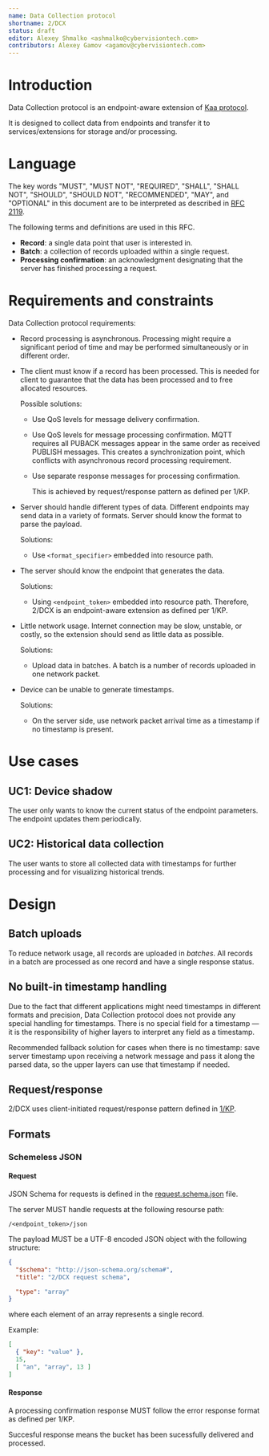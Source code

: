 ```yaml
---
name: Data Collection protocol
shortname: 2/DCX
status: draft
editor: Alexey Shmalko <ashmalko@cybervisiontech.com>
contributors: Alexey Gamov <agamov@cybervisiontech.com>
---
```


<!-- toc -->

# Introduction
Data Collection protocol is an endpoint-aware extension of [Kaa protocol](/0001-kaa-protocol/README.md).

It is designed to collect data from endpoints and transfer it to services/extensions for storage and/or processing.

# Language
The key words "MUST", "MUST NOT", "REQUIRED", "SHALL", "SHALL NOT", "SHOULD", "SHOULD NOT", "RECOMMENDED", "MAY", and "OPTIONAL" in this document are to be interpreted as described in [RFC 2119](https://tools.ietf.org/html/rfc2119).

The following terms and definitions are used in this RFC.

- **Record**: a single data point that user is interested in.
- **Batch**: a collection of records uploaded within a single request.
- **Processing confirmation**: an acknowledgment designating that the server has finished processing a request.

# Requirements and constraints
Data Collection protocol requirements:

- Record processing is asynchronous.
Processing might require a significant period of time and may be performed simultaneously or in different order.

- The client must know if a record has been processed.
This is needed for client to guarantee that the data has been processed and to free allocated resources.

  Possible solutions:
  - Use QoS levels for message delivery confirmation.
  - Use QoS levels for message processing confirmation.
    MQTT requires all PUBACK messages appear in the same order as received PUBLISH messages.
    This creates a synchronization point, which conflicts with asynchronous record processing requirement.
  - Use separate response messages for processing confirmation.

    This is achieved by request/response pattern as defined per 1/KP.

- Server should handle different types of data.
  Different endpoints may send data in a variety of formats. Server should know the format to parse the payload.

  Solutions:
  - Use `<format_specifier>` embedded into resource path.

- The server should know the endpoint that generates the data.

  Solutions:
  - Using `<endpoint_token>` embedded into resource path.
    Therefore, 2/DCX is an endpoint-aware extension as defined per 1/KP.

- Little network usage.
  Internet connection may be slow, unstable, or costly, so the extension should send as little data as possible.

  Solutions:
  - Upload data in batches.
    A batch is a number of records uploaded in one network packet.

- Device can be unable to generate timestamps.

  Solutions:
  - On the server side, use network packet arrival time as a timestamp if no timestamp is present.

# Use cases
## UC1: Device shadow
The user only wants to know the current status of the endpoint parameters.
The endpoint updates them periodically.

## UC2: Historical data collection
The user wants to store all collected data with timestamps for further processing and for visualizing historical trends.

# Design
## Batch uploads
To reduce network usage, all records are uploaded in *batches*.
All records in a batch are processed as one record and have a single response status.

## No built-in timestamp handling
Due to the fact that different applications might need timestamps in different formats and precision, Data Collection protocol does not provide any special handling for timestamps.
There is no special field for a timestamp — it is the responsibility of higher layers to interpret any field as a timestamp.

Recommended fallback solution for cases when there is no timestamp: save server timestamp upon receiving a network message and pass it along the parsed data, so the upper layers can use that timestamp if needed.

## Request/response
2/DCX uses client-initiated request/response pattern defined in [1/KP](/0001-kaa-protocol/#requestresponse-pattern).

## Formats
### Schemeless JSON
#### Request
JSON Schema for requests is defined in the [request.schema.json](./request.schema.json) file.

The server MUST handle requests at the following resourse path:
```
/<endpoint_token>/json
```

The payload MUST be a UTF-8 encoded JSON object with the following structure:

```json
{
  "$schema": "http://json-schema.org/schema#",
  "title": "2/DCX request schema",

  "type": "array"
}
```
where each element of an array represents a single record.

Example:
```json
[
  { "key": "value" },
  15,
  [ "an", "array", 13 ]
]
```

#### Response
A processing confirmation response MUST follow the error response format as defined per 1/KP.

Succesful response means the bucket has been sucessfully delivered and processed.
